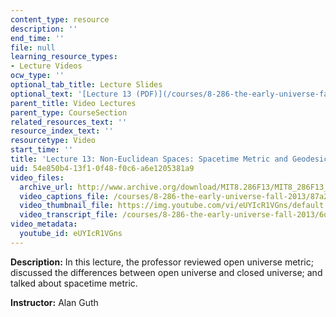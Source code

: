 ```yaml
---
content_type: resource
description: ''
end_time: ''
file: null
learning_resource_types:
- Lecture Videos
ocw_type: ''
optional_tab_title: Lecture Slides
optional_text: '[Lecture 13 (PDF)](/courses/8-286-the-early-universe-fall-2013/resources/mit8_286f13_lec13)'
parent_title: Video Lectures
parent_type: CourseSection
related_resources_text: ''
resource_index_text: ''
resourcetype: Video
start_time: ''
title: 'Lecture 13: Non-Euclidean Spaces: Spacetime Metric and Geodesic Equation'
uid: 54e850b4-13f1-0f48-f0c6-a6e1205381a9
video_files:
  archive_url: http://www.archive.org/download/MIT8.286F13/MIT8_286F13_lec13_300k.mp4
  video_captions_file: /courses/8-286-the-early-universe-fall-2013/87a20202b2215307ba973398c36af14a_eUYIcR1VGns.vtt
  video_thumbnail_file: https://img.youtube.com/vi/eUYIcR1VGns/default.jpg
  video_transcript_file: /courses/8-286-the-early-universe-fall-2013/6dd048a7b2e1f9a96fcb9db67c117340_eUYIcR1VGns.pdf
video_metadata:
  youtube_id: eUYIcR1VGns
---
```


**Description:** In this lecture, the professor reviewed open universe metric; discussed the differences between open universe and closed universe; and talked about spacetime metric.

**Instructor:** Alan Guth



